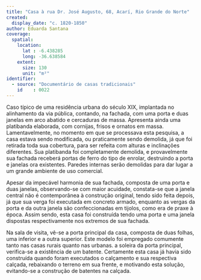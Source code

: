 ```yaml
---
title: "Casa à rua Dr. José Augusto, 68, Acarí, Rio Grande do Norte"
created:
  display_date: "c. 1820-1850"
author: Eduarda Santana
coverage:
  spatial:
    location:
      lat : -6.438285
      long: -36.638584
    extent:
      size: 130
      unit: "m²"
identifier:
  - source: "Documentário de casas tradicionais"
    id    : 0022
---
```


Caso típico de uma residência urbana do século XIX, implantada no alinhamento da via pública, contando, na fachada, com uma porta e duas janelas em arco abatido e cercaduras de massa. Apresenta ainda uma platibanda elaborada, com cornijas, frisos e ornatos em massa. Lamentavelmente, no momento em que se processava esta pesquisa, a casa estava sendo modificada, ou praticamente sendo demolida, já que foi retirada toda sua cobertura, para ser refeita com alturas e inclinações diferentes. Sua platibanda foi completamente demolida, e provavelmente sua fachada receberá portas de ferro do tipo de enrolar, destruindo a porta e janelas ora existentes. Paredes internas serão demolidas para dar lugar a um grande ambiente de uso comercial.

Apesar da impecável harmonia de sua fachada, composta de uma porta e duas janelas, observando-se com maior acuidade, constata-se que a janela central não é contemporânea à construção original, tendo sido feita depois, já que sua verga foi executada em concreto armado, enquanto as vergas da porta e da outra janela são confeccionadas em tijolos, como era de praxe à época. Assim sendo, esta casa foi construída tendo uma porta e uma janela dispostas respectivamente nos extremos de sua fachada.

Na sala de visita, vê-se a porta principal da casa, composta de duas folhas, uma inferior e a outra superior. Este modelo foi empregado comumente tanto nas casas rurais quanto nas urbanas. a soleira da porta principal, verifica-se a existência de um batente. Certamente esta casa já havia sido construída quando foram executados o calçamento e sua respectiva calçada, rebaixando o terreno em sua frente, e motivando esta solução, evitando-se a construção de batentes na calçada.

